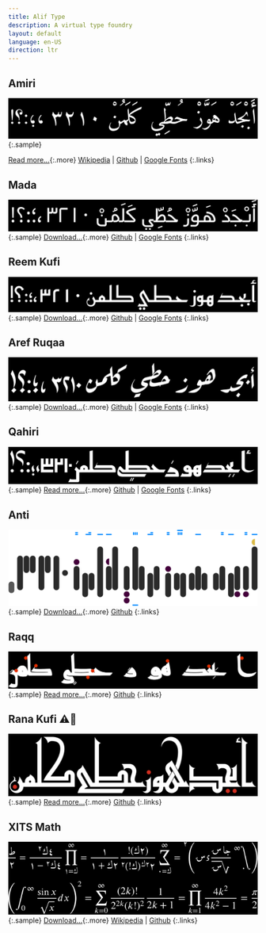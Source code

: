```yaml
---
title: Alif Type
description: A virtual type foundry
layout: default
language: en-US
direction: ltr
---
```


Amiri
-----
![](assets/images/amiri.svg)
{:.sample}

[Read more...](https://www.amirifont.org){:.more}
[Wikipedia](https://en.wikipedia.org/wiki/Amiri_(typeface)) |
[Github](https://github.com/aliftype/amiri) |
[Google Fonts](https://fonts.google.com/specimen/Amiri)
{:.links}

Mada
----
![](assets/images/mada.svg)
{:.sample}
[Download...](https://github.com/aliftype/mada/releases/latest){:.more}
[Github](https://github.com/aliftype/mada) |
[Google Fonts](https://fonts.google.com/specimen/Mada)
{:.links}

Reem Kufi
---------
![](assets/images/reem-kufi.svg)
{:.sample}
[Download...](https://github.com/aliftype/reem-kufi/releases/latest){:.more}
[Github](https://github.com/aliftype/reem-kufi) |
[Google Fonts](https://fonts.google.com/specimen/Reem+Kufi)
{:.links}

Aref Ruqaa
----------
![](assets/images/aref-ruqaa.svg)
{:.sample}
[Download...](https://github.com/aliftype/aref-ruqaa/releases/latest){:.more}
[Github](https://github.com/aliftype/aref-ruqaa) |
[Google Fonts](https://fonts.google.com/specimen/Aref+Ruqaa)
{:.links}

Qahiri
------
![](assets/images/qahiri.svg)
{:.sample}
[Read more...](/qahiri){:.more}
[Github](https://github.com/aliftype/qahiri) |
[Google Fonts](https://fonts.google.com/specimen/Qahiri)
{:.links}

Anti
----
![](assets/images/anti.svg)
{:.sample}
[Download...](https://github.com/aliftype/anti/releases/latest){:.more}
[Github](https://github.com/aliftype/anti)
{:.links}

Raqq
----
![](assets/images/raqq.svg)
{:.sample}
[Read more...](/raqq){:.more}
[Github](https://github.com/aliftype/raqq)
{:.links}

Rana Kufi ⚠️🚧
---------
![](assets/images/rana-kufi.svg)
{:.sample}
[Read more...](/rana-kufi){:.more}
[Github](https://github.com/aliftype/rana-kufi)
{:.links}

XITS Math
---------
![](assets/images/xits.svg)
{:.sample}
[Download...](https://github.com/aliftype/xits/releases/latest){:.more}
[Wikipedia](https://en.wikipedia.org/wiki/XITS_font_project) |
[Github](https://github.com/aliftype/xits)
{:.links}

<a rel="me" href="https://typo.social/@khaled" style="visibility: hidden;">Mastodon</a>
